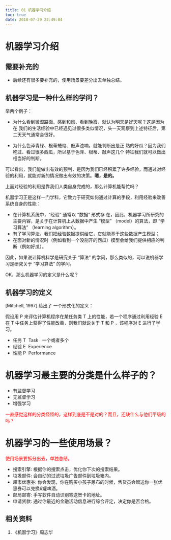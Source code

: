 ```yaml
---
title: 01 机器学习介绍
toc: true
date: 2018-07-29 22:49:04
---
```

# 机器学习介绍

## 需要补充的

* 后续还有很多要补充的，使用场景要差分出去单独总结。

## 机器学习是一种什么样的学问？

举两个例子：

* 为什么看到微湿路面、感到和风、看到晚霞，就认为明天是好天呢？这是因为在 我们的生活经验中已经遇见过很多类似情况，头一天观察到上述特征后，第二天天气通常会很好。

* 为什么色泽青绿、根蒂蜷缩、敲声浊响，就能判断出是正 熟的好瓜？因为我们吃过、看过很多西瓜，所以基于色泽、根蒂、敲声这几个 特征我们就可以做出相当好的判断。

可以看出，我们能做出有效的预判，是因为我们已经积累了许多经验，而通过对经验的利用，就能对新的情况做出有效的决策。**嗯，是的。**

上面对经验的利用是靠我们人类自身完成的，那么计算机能帮忙吗？

机器学习正是这样一门学科，它致力于研究如何通过计算的手段，利用经验来改善系统自身的性能：

* 在计算机系统中，“经验” 通常以 “数据” 形式存 在，因此，机器学习所研究的主要内容，是关于在计算机上从数据中产生 “模型” （model）的算法，即 “学习算法” （learning algorithm）。
* 有了学习算法，我们把经验数据提供给它，它就能基于这些数据产生模型；
* 在面对新的情况时（例如看到一个没剖开的西瓜）模型会给我们提供相应的判断（例如好瓜）。

因此，如果说计算机科学是研究关于 “算法” 的学问，那么类似的，可以说机器学习是研究关于 “学习算法” 的学问。

OK，那么机器学习的定义是什么呢？


## 机器学习的定义

[Mitchell, 1997] 给出了 一个形式化的定义：

假设用 P 来评估计算机程序在某任务类 T 上的性能，若一个程序通过利用经验 E 在 T 中任务上获得了性能改善，则我们就说关于 T 和 P ，该程序对 E 进行了学习。


* 任务 T  Task   一个或者多个
* 经验 E  Experience
* 性能 P  Performance


# 机器学习最主要的分类是什么样子的？

* 有监督学习
* 无监督学习
* 增强学习

<span style="color:red;">一直感觉这样的分类怪怪的，这样到底是不是对的？而且，还缺什么与他们平级的吗？</span>

# 机器学习的一些使用场景？

<span style="color:red;">使用场景要拆分出去，单独总结。</span>

* 搜索引擎: 根据你的搜索点击，优化你下次的搜索结果。
* 垃圾邮件: 会自动的过滤垃圾广告邮件到垃圾箱内。
* 超市优惠券: 你会发现，你在购买小孩子尿布的时候，售货员会赠送你一张优惠券可以兑换6罐啤酒。
* 邮局邮寄: 手写软件自动识别寄送贺卡的地址。
* 申请贷款: 通过你最近的金融活动信息进行综合评定，决定你是否合格。





## 相关资料

1. 《机器学习》周志华
